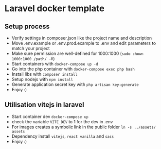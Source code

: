 # Laravel docker template
## Setup process

- Verify settings in composer.json like the project name and description
- Move .env.example or .env.prod.example to .env and edit parameters to match your project
- Make sure permission are well-defined for 1000:1000 (`sudo chown 1000:1000 /path/ -R`)
- Start containers with `docker-compose up -d`
- Go into the php container with `docker-compose exec php bash`
- Install libs with `composer install`
- Setup nodejs with `npm install`
- Generate application secret key with `php artisan key:generate`
- Enjoy :)

## Utilisation vitejs in laravel

- Start container dev `docker-compose up`
- check the variable `VITE_DEV` to 1 for the dev in .env
- For images creates a symbolic link in the public folder `ln -s ../assets/ assets`
- Dependency install `vitejs`, `react vanilla` and `sass`
- Enjoy :)

